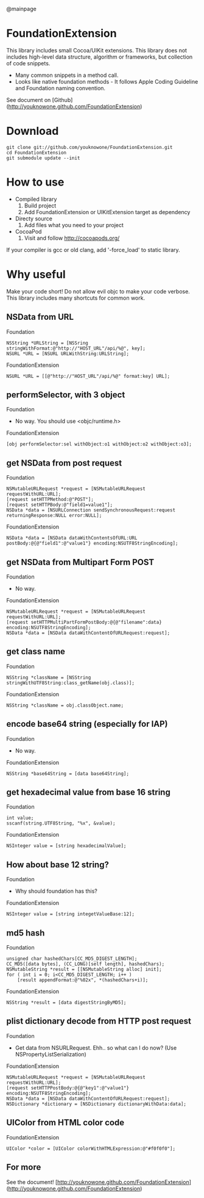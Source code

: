 @mainpage

# FoundationExtension
This library includes small Cocoa/UIKit extensions. This library does not includes high-level data structure, algorithm or frameworks, but collection of code snippets.

 * Many common snippets in a method call.
 * Looks like native foundation methods - It follows Apple Coding Guideline and Foundation naming convention. 

See document on [Github] (http://youknowone.github.com/FoundationExtension)

# Download

    git clone git://github.com/youknowone/FoundationExtension.git
    cd FoundationExtension
    git submodule update --init

# How to use
* Compiled library
  1. Build project
  2. Add FoundationExtension or UIKitExtension target as dependency
* Directy source
  1. Add files what you need to your project
* CocoaPod
  1. Visit and follow http://cocoapods.org/

If your compiler is gcc or old clang, add '-force\_load' to static library.

# Why useful
Make your code short! Do not allow evil objc to make your code verbose.
This library includes many shortcuts for common work.

## NSData from URL
Foundation

    NSString *URLString = [NSSring stringWithFormat:@"http://"HOST_URL"/api/%@", key];
    NSURL *URL = [NSURL URLWithString:URLString];

FoundationExtension

    NSURL *URL = [[@"http://"HOST_URL"/api/%@" format:key] URL];

## performSelector, with 3 object
Foundation
  * No way. You should use <objc/runtime.h>

FoundationExtension

    [obj performSelector:sel withObject:o1 withObject:o2 withObject:o3];

## get NSData from post request
Foundation

    NSMutableURLRequest *request = [NSMutableURLRequest requestWithURL:URL];
    [request setHTTPMethod:@"POST"];
    [request setHTTPBody:@"field1=value1"];
    NSData *data = [NSURLConnection sendSynchronousRequest:request returningResponse:NULL error:NULL];
    
FoundationExtension

    NSData *data = [NSData dataWithContentsOfURL:URL postBody:@{@"field1":@"value1"} encoding:NSUTF8StringEncoding];
    
## get NSData from Multipart Form POST
Foundation
  * No way.

FoundationExtension

    NSMutableURLRequest *request = [NSMutableURLRequest requestWithURL:URL];
    [request setHTTPMultiPartFormPostBody:@{@"filename":data} encoding:NSUTF8StringEncoding];
    NSData *data = [NSData dataWithContentOfURLRequest:request];
    
## get class name
Foundation

    NSString *className = [NSString stringWithUTF8String:class_getName(obj.class)];
    
FoundationExtension

    NSString *className = obj.classObject.name;
    
## encode base64 string (especially for IAP)
Foundation
  * No way.

FoundationExtension

    NSString *base64String = [data base64String];
    
## get hexadecimal value from base 16 string
Foundation

    int value;
    sscanf(string.UTF8String, "%x", &value);

FoundationExtension

    NSInteger value = [string hexadecimalValue];
    
## How about base 12 string?
Foundation
  * Why should foundation has this?

FoundationExtension

    NSInteger value = [string integetValueBase:12];

## md5 hash
Foundation

    unsigned char hashedChars[CC_MD5_DIGEST_LENGTH];
    CC_MD5([data bytes], (CC_LONG)[self length], hashedChars);
    NSMutableString *result = [[NSMutableString alloc] init];
    for ( int i = 0; i<CC_MD5_DIGEST_LENGTH; i++ )
        [result appendFormat:@"%02x", *(hashedChars+i)];
    
FoundationExtension

    NSString *result = [data digestStringByMD5];
    
## plist dictionary decode from HTTP post request
Foundation
  * Get data from NSURLRequest. Ehh.. so what can I do now? (Use NSPropertyListSerialization)

FoundationExtension

    NSMutableURLRequest *request = [NSMutableURLRequest requestWithURL:URL];
    [request setHTTPPostBody:@{@"key1":@"value1"} encoding:NSUTF8StringEncoding];
    NSData *data = [NSData dataWithContentOfURLRequest:request];
    NSDictionary *dictionary = [NSDictionary dictionaryWithData:data];
    
## UIColor from HTML color code
FoundationExtension
    
    UIColor *color = [UIColor colorWithHTMLExpression:@"#f0f0f0"];

## For more
See the document! [http://youknowone.github.com/FoundationExtension] (http://youknowone.github.com/FoundationExtension)
